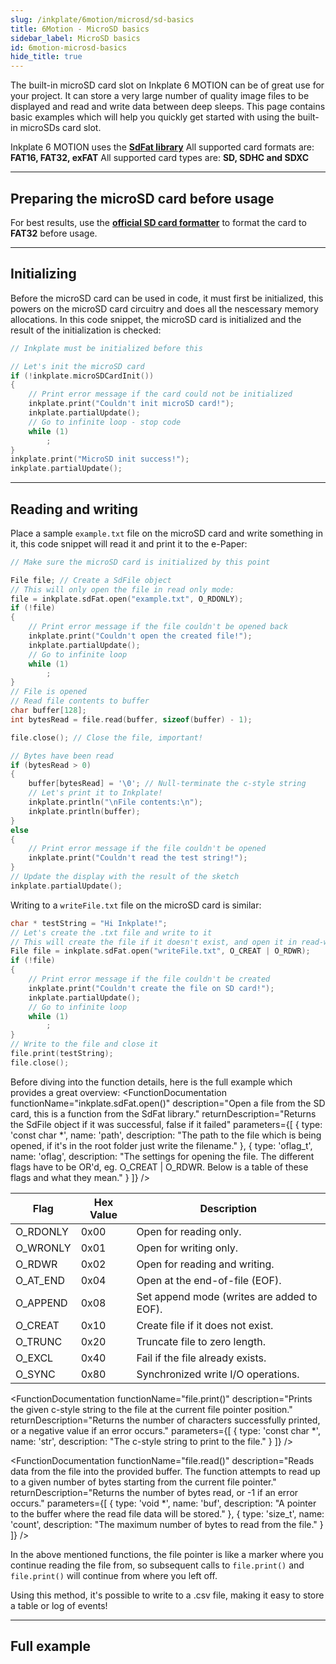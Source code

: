 ```yaml
---
slug: /inkplate/6motion/microsd/sd-basics
title: 6Motion - MicroSD basics
sidebar_label: MicroSD basics
id: 6motion-microsd-basics
hide_title: true
---
```



<SectionTitle title="MicroSD basics" backgroundImage="/img/microsd.jpg" />

The built-in microSD card slot on Inkplate 6 MOTION can be of great use for your project. It can store a very large number of quality image files to be displayed and read and write data between deep sleeps. This page contains basic examples which will help you quickly get started with using the built-in microSDs card slot.

<CenteredImage src="/img/inkplate_6_motion/6motion_sdcard.jpg" alt="MicroSD card in Inkplate 6 MOTION" caption="8GB microSD card inserted in Inkplate 6 MOTION" width="600px" />

<InfoBox>Inkplate 6 MOTION uses the [**SdFat library**](https://github.com/greiman/SdFat)</InfoBox>
<WarningBox>All supported card formats are: **FAT16, FAT32, exFAT**</WarningBox>
<WarningBox>All supported card types are: **SD, SDHC and SDXC**</WarningBox>

---

## Preparing the microSD card before usage

For best results, use the [**official SD card formatter**](https://www.sdcard.org/downloads/formatter/) to format the card to **FAT32** before usage.

<CenteredImage src="/img/inkplate_6_motion/sdcard_formatter.png" alt="Official SD card formatter" caption="The official SD Card formatter" width="400px" />

---

## Initializing

Before the microSD card can be used in code, it must first be initialized, this powers on the microSD card circuitry and does all the nescessary memory allocations. In this code snippet, the microSD card is initialized and the result of the initialization is checked:
```cpp
// Inkplate must be initialized before this

// Let's init the microSD card
if (!inkplate.microSDCardInit())
{
    // Print error message if the card could not be initialized
    inkplate.print("Couldn't init microSD card!");
    inkplate.partialUpdate();
    // Go to infinite loop - stop code
    while (1)
        ;
}
inkplate.print("MicroSD init success!");
inkplate.partialUpdate();
```
<FunctionDocumentation
  functionName="inkplate.microSDCardInit()"
  description="Initializes the microSD card on the Inkplate 6MOTION. Powers up the card, configures the necessary pins, and attempts to initialize the card interface."
  returnDescription="Returns true if the initialization was successful, otherwise returns false."
/>

---

## Reading and writing

Place a sample `example.txt` file on the microSD card and write something in it, this code snippet will read it and print it to the e-Paper:
```cpp
// Make sure the microSD card is initialized by this point

File file; // Create a SdFile object
// This will only open the file in read only mode:
file = inkplate.sdFat.open("example.txt", O_RDONLY);
if (!file)
{
    // Print error message if the file couldn't be opened back
    inkplate.print("Couldn't open the created file!");
    inkplate.partialUpdate();
    // Go to infinite loop
    while (1)
        ;
}
// File is opened
// Read file contents to buffer
char buffer[128];
int bytesRead = file.read(buffer, sizeof(buffer) - 1);

file.close(); // Close the file, important!

// Bytes have been read
if (bytesRead > 0)
{
    buffer[bytesRead] = '\0'; // Null-terminate the c-style string
    // Let's print it to Inkplate!
    inkplate.println("\nFile contents:\n");
    inkplate.println(buffer);
}
else
{
    // Print error message if the file couldn't be opened
    inkplate.print("Couldn't read the test string!");
}
// Update the display with the result of the sketch
inkplate.partialUpdate();
```

Writing to a `writeFile.txt` file on the microSD card is similar:
```cpp
char * testString = "Hi Inkplate!"; 
// Let's create the .txt file and write to it
// This will create the file if it doesn't exist, and open it in read-write mode if it exists:
File file = inkplate.sdFat.open("writeFile.txt", O_CREAT | O_RDWR);
if (!file)
{
    // Print error message if the file couldn't be created
    inkplate.print("Couldn't create the file on SD card!");
    inkplate.partialUpdate();
    // Go to infinite loop
    while (1)
        ;
}
// Write to the file and close it
file.print(testString);
file.close();
```
Before diving into the function details, here is the full example which provides a great overview:
<QuickLink 
  title="SD Text read and write example" 
  description="A full example on how to initialize the microSD card, read and write data to it"
  url="https://github.com/SolderedElectronics/Inkplate_Motion_Arduino_Library/blob/main/examples/Inkplate6Motion/Advanced/SD/Inkplate_6_Motion_SD_Read_Write_Text/Inkplate_6_Motion_SD_Read_Write_Text.ino" 
/>
<FunctionDocumentation
  functionName="inkplate.sdFat.open()"
  description="Open a file from the SD card, this is a function from the SdFat library."
  returnDescription="Returns the SdFile object if it was successful, false if it failed"
  parameters={[
    { type: 'const char *', name: 'path', description: "The path to the file which is being opened, if it's in the root folder just write the filename." },
    { type: 'oflag_t', name: 'oflag', description: "The settings for opening the file. The different flags have to be OR'd, eg. O_CREAT | O_RDWR. Below is a table of these flags and what they mean." }
  ]}
/>

| Flag     | Hex Value | Description                                |
|----------|-----------|--------------------------------------------|
| O_RDONLY | 0x00      | Open for reading only.                     |
| O_WRONLY | 0x01      | Open for writing only.                     |
| O_RDWR   | 0x02      | Open for reading and writing.              |
| O_AT_END | 0x04      | Open at the end-of-file (EOF).             |
| O_APPEND | 0x08      | Set append mode (writes are added to EOF). |
| O_CREAT  | 0x10      | Create file if it does not exist.          |
| O_TRUNC  | 0x20      | Truncate file to zero length.              |
| O_EXCL   | 0x40      | Fail if the file already exists.           |
| O_SYNC   | 0x80      | Synchronized write I/O operations.         |

<FunctionDocumentation
  functionName="file.print()"
  description="Prints the given c-style string to the file at the current file pointer position."
  returnDescription="Returns the number of characters successfully printed, or a negative value if an error occurs."
  parameters={[
    { type: 'const char *', name: 'str', description: "The c-style string to print to the file." }
  ]}
/>

<FunctionDocumentation
  functionName="file.read()"
  description="Reads data from the file into the provided buffer. The function attempts to read up to a given number of bytes starting from the current file pointer."
  returnDescription="Returns the number of bytes read, or -1 if an error occurs."
  parameters={[
    { type: 'void *', name: 'buf', description: "A pointer to the buffer where the read file data will be stored." },
    { type: 'size_t', name: 'count', description: "The maximum number of bytes to read from the file." }
  ]}
/>

<InfoBox>In the above mentioned functions, the file pointer is like a marker where you continue reading the file from, so subsequent calls to `file.print()` and `file.print()` will continue from where you left off.</InfoBox>

<FunctionDocumentation
  functionName="file.close()"
  description="Closes the file, ensuring that any buffered data is flushed to the storage medium and that all resources associated with the file are freed."
  returnDescription="Returns true if the file was closed successfully, or false if an error occurred."
/>

<InfoBox>Using this method, it's possible to write to a .csv file, making it easy to store a table or log of events!</InfoBox>

---

## Full example

<QuickLink 
  title="Inkplate_6_Motion_SD_Read_Write_Text.ino" 
  description="Full example of reading and writing text to the microSD card."
  url="https://github.com/SolderedElectronics/Inkplate_Motion_Arduino_Library/blob/main/examples/Inkplate6Motion/Advanced/SD/Inkplate_6_Motion_SD_Read_Write_Text/Inkplate_6_Motion_SD_Read_Write_Text.ino" 
/>